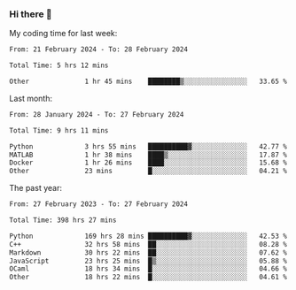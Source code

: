 ### Hi there 👋

My coding time for last week:

<!--START_SECTION:week-->

```txt
From: 21 February 2024 - To: 28 February 2024

Total Time: 5 hrs 12 mins

Other              1 hr 45 mins    ████████▒░░░░░░░░░░░░░░░░   33.65 %
```

<!--END_SECTION:week-->

Last month:

<!--START_SECTION:month-->

```txt
From: 28 January 2024 - To: 27 February 2024

Total Time: 9 hrs 11 mins

Python             3 hrs 55 mins   ██████████▓░░░░░░░░░░░░░░   42.77 %
MATLAB             1 hr 38 mins    ████▒░░░░░░░░░░░░░░░░░░░░   17.87 %
Docker             1 hr 26 mins    ████░░░░░░░░░░░░░░░░░░░░░   15.68 %
Other              23 mins         █░░░░░░░░░░░░░░░░░░░░░░░░   04.21 %
```

<!--END_SECTION:month-->

The past year:

<!--START_SECTION:year-->

```txt
From: 27 February 2023 - To: 27 February 2024

Total Time: 398 hrs 27 mins

Python             169 hrs 28 mins ██████████▓░░░░░░░░░░░░░░   42.53 %
C++                32 hrs 58 mins  ██░░░░░░░░░░░░░░░░░░░░░░░   08.28 %
Markdown           30 hrs 22 mins  ██░░░░░░░░░░░░░░░░░░░░░░░   07.62 %
JavaScript         23 hrs 25 mins  █▒░░░░░░░░░░░░░░░░░░░░░░░   05.88 %
OCaml              18 hrs 34 mins  █░░░░░░░░░░░░░░░░░░░░░░░░   04.66 %
Other              18 hrs 22 mins  █░░░░░░░░░░░░░░░░░░░░░░░░   04.61 %
```

<!--END_SECTION:year-->
